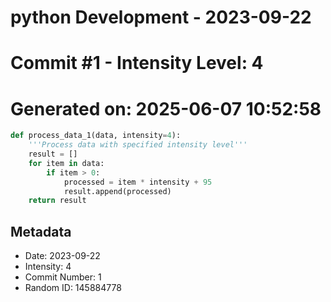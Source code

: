 ﻿# python Development - 2023-09-22
# Commit #1 - Intensity Level: 4
# Generated on: 2025-06-07 10:52:58
```python
def process_data_1(data, intensity=4):
    '''Process data with specified intensity level'''
    result = []
    for item in data:
        if item > 0:
            processed = item * intensity + 95
            result.append(processed)
    return result
```
## Metadata
- Date: 2023-09-22
- Intensity: 4
- Commit Number: 1
- Random ID: 145884778
